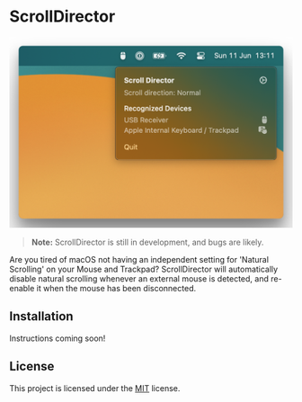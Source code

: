 # ScrollDirector

<img src=".github/preview.png" width="512px" />

> **Note:**
> ScrollDirector is still in development, and bugs are likely.

Are you tired of macOS not having an independent setting for 'Natural Scrolling' on your Mouse and Trackpad? ScrollDirector will automatically disable natural scrolling whenever an external mouse is detected, and re-enable it when the mouse has been disconnected.

## Installation

Instructions coming soon!

## License

This project is licensed under the [MIT](https://choosealicense.com/licenses/mit/) license.
